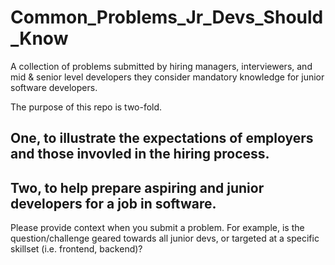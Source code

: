 # Common_Problems_Jr_Devs_Should_Know
A collection of problems submitted by hiring managers, interviewers, and mid &amp; senior level developers they consider mandatory knowledge for junior software developers. 

The purpose of this repo is two-fold. 

## One, to illustrate the expectations of employers and those invovled in the hiring process. 

## Two, to help prepare aspiring and junior developers for a job in software. 

Please provide context when you submit a problem. For example, is the question/challenge geared towards all junior devs, or targeted at a specific skillset (i.e. frontend, backend)?
